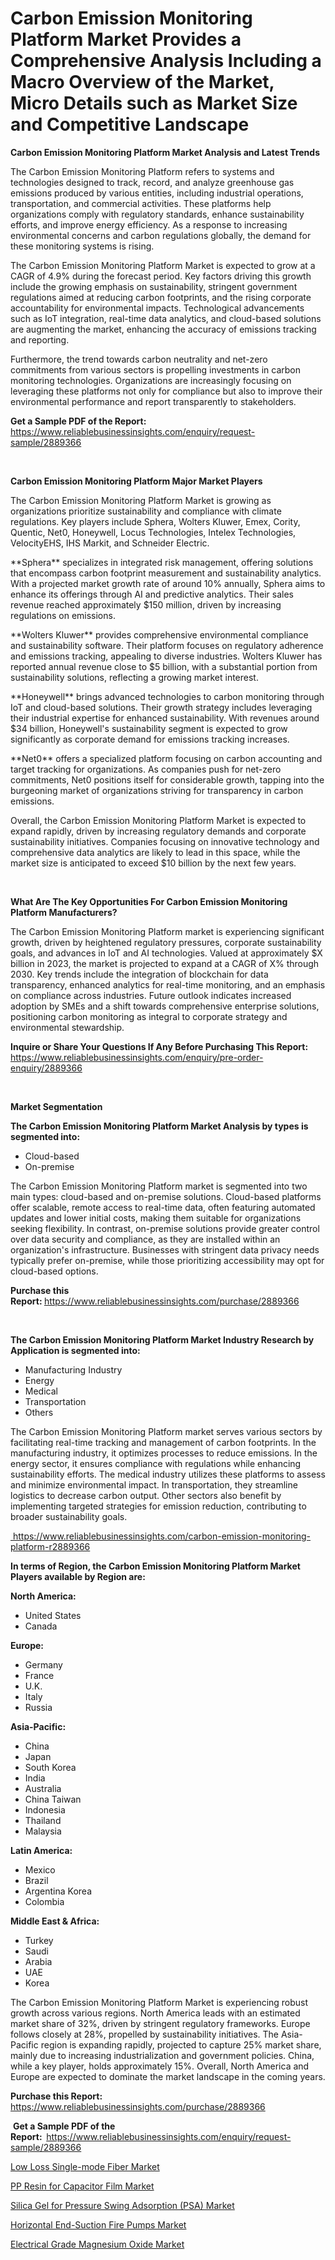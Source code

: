 <p><h1>Carbon Emission Monitoring Platform Market Provides a Comprehensive Analysis Including a Macro Overview of the Market, Micro Details such as Market Size and Competitive Landscape</h1></p><p><strong>Carbon Emission Monitoring Platform Market Analysis and Latest Trends</strong></p>
<p><p>The Carbon Emission Monitoring Platform refers to systems and technologies designed to track, record, and analyze greenhouse gas emissions produced by various entities, including industrial operations, transportation, and commercial activities. These platforms help organizations comply with regulatory standards, enhance sustainability efforts, and improve energy efficiency. As a response to increasing environmental concerns and carbon regulations globally, the demand for these monitoring systems is rising.</p><p>The Carbon Emission Monitoring Platform Market is expected to grow at a CAGR of 4.9% during the forecast period. Key factors driving this growth include the growing emphasis on sustainability, stringent government regulations aimed at reducing carbon footprints, and the rising corporate accountability for environmental impacts. Technological advancements such as IoT integration, real-time data analytics, and cloud-based solutions are augmenting the market, enhancing the accuracy of emissions tracking and reporting. </p><p>Furthermore, the trend towards carbon neutrality and net-zero commitments from various sectors is propelling investments in carbon monitoring technologies. Organizations are increasingly focusing on leveraging these platforms not only for compliance but also to improve their environmental performance and report transparently to stakeholders.</p></p>
<p><strong>Get a Sample PDF of the Report:&nbsp;</strong> <a href="https://www.reliablebusinessinsights.com/enquiry/request-sample/2889366?utm_campaign=1091&utm_medium=2&utm_source=Github&utm_content=ia&utm_term=14032025&utm_id=carbon-emission-monitoring-platform">https://www.reliablebusinessinsights.com/enquiry/request-sample/2889366</a></p>
<p>&nbsp;</p>
<p><strong>Carbon Emission Monitoring Platform Major Market Players</strong></p>
<p><p>The Carbon Emission Monitoring Platform Market is growing as organizations prioritize sustainability and compliance with climate regulations. Key players include Sphera, Wolters Kluwer, Emex, Cority, Quentic, Net0, Honeywell, Locus Technologies, Intelex Technologies, VelocityEHS, IHS Markit, and Schneider Electric.</p><p>**Sphera** specializes in integrated risk management, offering solutions that encompass carbon footprint measurement and sustainability analytics. With a projected market growth rate of around 10% annually, Sphera aims to enhance its offerings through AI and predictive analytics. Their sales revenue reached approximately $150 million, driven by increasing regulations on emissions.</p><p>**Wolters Kluwer** provides comprehensive environmental compliance and sustainability software. Their platform focuses on regulatory adherence and emissions tracking, appealing to diverse industries. Wolters Kluwer has reported annual revenue close to $5 billion, with a substantial portion from sustainability solutions, reflecting a growing market interest.</p><p>**Honeywell** brings advanced technologies to carbon monitoring through IoT and cloud-based solutions. Their growth strategy includes leveraging their industrial expertise for enhanced sustainability. With revenues around $34 billion, Honeywell's sustainability segment is expected to grow significantly as corporate demand for emissions tracking increases.</p><p>**Net0** offers a specialized platform focusing on carbon accounting and target tracking for organizations. As companies push for net-zero commitments, Net0 positions itself for considerable growth, tapping into the burgeoning market of organizations striving for transparency in carbon emissions.</p><p>Overall, the Carbon Emission Monitoring Platform Market is expected to expand rapidly, driven by increasing regulatory demands and corporate sustainability initiatives. Companies focusing on innovative technology and comprehensive data analytics are likely to lead in this space, while the market size is anticipated to exceed $10 billion by the next few years.</p></p>
<p>&nbsp;</p>
<p><strong>What Are The Key Opportunities For Carbon Emission Monitoring Platform Manufacturers?</strong></p>
<p><p>The Carbon Emission Monitoring Platform market is experiencing significant growth, driven by heightened regulatory pressures, corporate sustainability goals, and advances in IoT and AI technologies. Valued at approximately $X billion in 2023, the market is projected to expand at a CAGR of X% through 2030. Key trends include the integration of blockchain for data transparency, enhanced analytics for real-time monitoring, and an emphasis on compliance across industries. Future outlook indicates increased adoption by SMEs and a shift towards comprehensive enterprise solutions, positioning carbon monitoring as integral to corporate strategy and environmental stewardship.</p></p>
<p><strong>Inquire or Share Your Questions If Any Before Purchasing This Report:</strong> <a href="https://www.reliablebusinessinsights.com/enquiry/pre-order-enquiry/2889366?utm_campaign=1091&utm_medium=2&utm_source=Github&utm_content=ia&utm_term=14032025&utm_id=carbon-emission-monitoring-platform">https://www.reliablebusinessinsights.com/enquiry/pre-order-enquiry/2889366</a></p>
<p>&nbsp;</p>
<p><strong>Market Segmentation</strong></p>
<p><strong>The Carbon Emission Monitoring Platform Market Analysis by types is segmented into:</strong></p>
<p><ul><li>Cloud-based</li><li>On-premise</li></ul></p>
<p><p>The Carbon Emission Monitoring Platform market is segmented into two main types: cloud-based and on-premise solutions. Cloud-based platforms offer scalable, remote access to real-time data, often featuring automated updates and lower initial costs, making them suitable for organizations seeking flexibility. In contrast, on-premise solutions provide greater control over data security and compliance, as they are installed within an organization's infrastructure. Businesses with stringent data privacy needs typically prefer on-premise, while those prioritizing accessibility may opt for cloud-based options.</p></p>
<p><strong>Purchase this Report:&nbsp;</strong><a href="https://www.reliablebusinessinsights.com/purchase/2889366?utm_campaign=1091&utm_medium=2&utm_source=Github&utm_content=ia&utm_term=14032025&utm_id=carbon-emission-monitoring-platform">https://www.reliablebusinessinsights.com/purchase/2889366</a></p>
<p>&nbsp;</p>
<p><strong>The Carbon Emission Monitoring Platform Market Industry Research by Application is segmented into:</strong></p>
<p><ul><li>Manufacturing Industry</li><li>Energy</li><li>Medical</li><li>Transportation</li><li>Others</li></ul></p>
<p><p>The Carbon Emission Monitoring Platform market serves various sectors by facilitating real-time tracking and management of carbon footprints. In the manufacturing industry, it optimizes processes to reduce emissions. In the energy sector, it ensures compliance with regulations while enhancing sustainability efforts. The medical industry utilizes these platforms to assess and minimize environmental impact. In transportation, they streamline logistics to decrease carbon output. Other sectors also benefit by implementing targeted strategies for emission reduction, contributing to broader sustainability goals.</p></p>
<p><a href="https://www.reliablebusinessinsights.com/carbon-emission-monitoring-platform-r2889366?utm_campaign=1091&utm_medium=2&utm_source=Github&utm_content=ia&utm_term=14032025&utm_id=carbon-emission-monitoring-platform">&nbsp;https://www.reliablebusinessinsights.com/carbon-emission-monitoring-platform-r2889366</a></p>
<p><strong>In terms of Region, the Carbon Emission Monitoring Platform Market Players available by Region are:</strong></p>
<p>
    <p> <strong> North America: </strong>
        <ul>
            <li>United States</li>
            <li>Canada</li>
        </ul>
        </p> 
    <p> <strong> Europe: </strong>
        <ul>
            <li>Germany</li>
            <li>France</li>
            <li>U.K.</li>
            <li>Italy</li>
            <li>Russia</li>
        </ul>
        </p> 
    <p> <strong> Asia-Pacific: </strong>
        <ul>
            <li>China</li>
            <li>Japan</li>
            <li>South Korea</li>
            <li>India</li>
            <li>Australia</li>
            <li>China Taiwan</li>
            <li>Indonesia</li>
            <li>Thailand</li>
            <li>Malaysia</li>
        </ul>
        </p> 
    <p> <strong> Latin America: </strong>
        <ul>
            <li>Mexico</li>
            <li>Brazil</li>
            <li>Argentina Korea</li>
            <li>Colombia</li>
        </ul>
        </p> 
    <p> <strong> Middle East & Africa: </strong>
        <ul>
            <li>Turkey</li>
            <li>Saudi</li>
            <li>Arabia</li>
            <li>UAE</li>
            <li>Korea</li>
        </ul>
    </p>
    </p>
<p><p>The Carbon Emission Monitoring Platform Market is experiencing robust growth across various regions. North America leads with an estimated market share of 32%, driven by stringent regulatory frameworks. Europe follows closely at 28%, propelled by sustainability initiatives. The Asia-Pacific region is expanding rapidly, projected to capture 25% market share, mainly due to increasing industrialization and government policies. China, while a key player, holds approximately 15%. Overall, North America and Europe are expected to dominate the market landscape in the coming years.</p></p>
<p><strong>Purchase this Report: </strong><a href="https://www.reliablebusinessinsights.com/purchase/2889366?utm_campaign=1091&utm_medium=2&utm_source=Github&utm_content=ia&utm_term=14032025&utm_id=carbon-emission-monitoring-platform">https://www.reliablebusinessinsights.com/purchase/2889366</a></p>
<p>&nbsp;<strong>Get a Sample PDF of the Report:&nbsp;&nbsp;</strong><a href="https://www.reliablebusinessinsights.com/enquiry/request-sample/2889366?utm_campaign=1091&utm_medium=2&utm_source=Github&utm_content=ia&utm_term=14032025&utm_id=carbon-emission-monitoring-platform">https://www.reliablebusinessinsights.com/enquiry/request-sample/2889366</a></p>
<p><strong></strong></p>
<p><p><a href="https://github.com/sgroitrieu7f/Market-Research-Report-List-1/blob/main/low-loss-single-mode-fiber-market.md?utm_campaign=1091&utm_medium=2&utm_source=Github&utm_content=ia&utm_term=14032025&utm_id=carbon-emission-monitoring-platform">Low Loss Single-mode Fiber Market</a></p><p><a href="https://github.com/altafvaraswj/Market-Research-Report-List-1/blob/main/pp-resin-for-capacitor-film-market.md?utm_campaign=1091&utm_medium=2&utm_source=Github&utm_content=ia&utm_term=14032025&utm_id=carbon-emission-monitoring-platform">PP Resin for Capacitor Film Market</a></p><p><a href="https://github.com/roehrtizonov/Market-Research-Report-List-1/blob/main/silica-gel-for-pressure-swing-adsorption-psa-market.md?utm_campaign=1091&utm_medium=2&utm_source=Github&utm_content=ia&utm_term=14032025&utm_id=carbon-emission-monitoring-platform">Silica Gel for Pressure Swing Adsorption (PSA) Market</a></p><p><a href="https://github.com/hurstsaqibyl/Market-Research-Report-List-1/blob/main/horizontal-end-suction-fire-pumps-market.md?utm_campaign=1091&utm_medium=2&utm_source=Github&utm_content=ia&utm_term=14032025&utm_id=carbon-emission-monitoring-platform">Horizontal End-Suction Fire Pumps Market</a></p><p><a href="https://github.com/paullsiskec4/Market-Research-Report-List-1/blob/main/electrical-grade-magnesium-oxide-market.md?utm_campaign=1091&utm_medium=2&utm_source=Github&utm_content=ia&utm_term=14032025&utm_id=carbon-emission-monitoring-platform">Electrical Grade Magnesium Oxide Market</a></p></p>